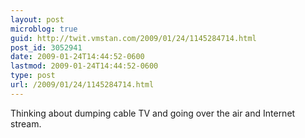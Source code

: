 ```yaml
---
layout: post
microblog: true
guid: http://twit.vmstan.com/2009/01/24/1145284714.html
post_id: 3052941
date: 2009-01-24T14:44:52-0600
lastmod: 2009-01-24T14:44:52-0600
type: post
url: /2009/01/24/1145284714.html
---
```

Thinking about dumping cable TV and going over the air and Internet stream.
